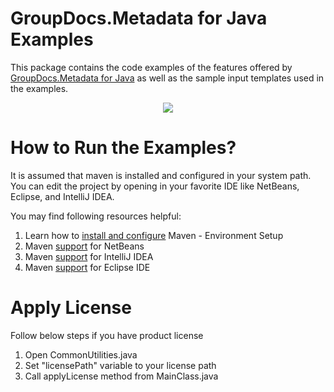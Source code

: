 
# GroupDocs.Metadata for Java Examples


This package contains the code examples of the features offered by [GroupDocs.Metadata for Java](https://products.groupdocs.com/metadata/java) as well as the sample input templates used in the examples.

<p align="center">
  <a title="Download complete GroupDocs.Metadata for Java source code" href="https://github.com/groupdocs-metadata/GroupDocs.Metadata-for-java/archive/master.zip">
	<img src="https://raw.github.com/AsposeExamples/java-examples-dashboard/master/images/downloadZip-Button-Large.png" />
  </a>
</p>

# How to Run the Examples?

It is assumed that maven is installed and configured in your system path. You can edit the project by opening in your favorite IDE like NetBeans, Eclipse, and IntelliJ IDEA.

You may find following resources helpful:

1. Learn how to <a href="http://www.tutorialspoint.com/maven/maven_environment_setup.htm">install and configure</a> Maven - Environment Setup
2. Maven <a href="http://www.tutorialspoint.com/maven/maven_netbeans.htm">support</a> for NetBeans
3. Maven <a href="http://www.tutorialspoint.com/maven/maven_intellij_idea.htm">support</a> for IntelliJ IDEA
4. Maven <a href="http://www.tutorialspoint.com/maven/maven_eclispe_ide.htm">support</a> for Eclipse IDE

# Apply License

Follow below steps if you have product license

1. Open CommonUtilities.java
2. Set "licensePath" variable to your license path
3. Call applyLicense method from MainClass.java
